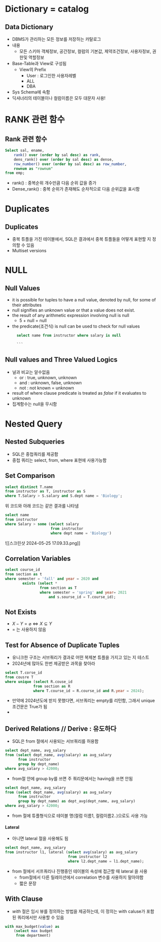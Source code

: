 # Dictionary = catalog
## Data Dictionary
- DBMS가 관리하는 모든 정보를 저장하는 카탈로그
- 내용
	- 모든 스키마 객체정보, 공간정보, 컬럼의 기본값, 제약조건정보, 사용자정보, 권한및 역할정보
- Base-Table과 View로 구성됨
	- View의 Prefix
		- User : 로그인한 사용자레벨
		- ALL
		- DBA
- Sys Schema에 속함
- 딕셔너리의 테이블이나 컬럼이름은 모두 대문자 사용!

# RANK 관련 함수
## Rank 관련 함수

```sql
Select sal, ename,
	rank() over (order by sal desc) as rank,
	dens_rank() over (order by sal desc) as dense,
	row_number() over (order by sal desc) as row_number,
	rownum as "rownum"
from emp;
```

- rank() : 중복순위 개수만큼 다음 순위 값을 증가
- Dense_rank() : 중복 순위가 존재해도 순차적으로 다음 순위값을 표시함

# Duplicates
## Duplicates
- 중복 튜플을 가진 테이블에서, SQL은 결과에서 중복 튜플들을 어떻게 표현할 지 정의할 수 있음
- Multiset versions

# NULL
## Null Values
- it is possible for tuples to have a null value, denoted by null, for some of their attributes
- null signifies an unknown value or that a value does not exist.
- the result of any arithmetic expression involving null is null
	- 5 + null = null
- the predicate(조건식) is null can be used to check for null values
	```SQL
	  select name from instructor where salary is null
	  
	  ```
## Null values and Three Valued Logics
- 널과 비교는 알수없음
	- or : true, unknown, unknown
	- and : unknown, false, unknown
	- not : not known = unknown
- result of where clause predicate is treated as *false* if it evaluates to unknown
- 집계함수는 null을 무시함

# Nested Query
## Nested Subqueries
- SQL은 중첩쿼리를 제공함
- 중첩 쿼리는 select, from, where 표현에 사용가능함

## Set Comparison
```sql
select distinct T.name
from instructor as T, instructor as S
where T.Salary > S.salary and S.dept name = 'Biology';
```

위 코드와 아래 코드는 같은 결과를 나타냄

```sql
select name
from instructor
where Salary > some (select salary
					 from instructor
					 where dept name = 'Biology')
```

![[스크린샷 2024-05-25 17.09.33.png]]

## Correlation Variables
```sql
select course_id
from section as t
where semester = 'fall' and year = 2020 and
		exists (select *
				from section as T
				where semester = 'spring' and year= 2021
					and s.sourse_id = T.course_id);
```

## Not Exists
- $X - Y = \varnothing \Leftrightarrow  X \subseteq Y$
- = 는 사용하지 않음

## Test for Absence of Duplicate Tuples
- 유니크한 구조는 서브쿼리가 결과로 어떤 복제본 튜플을 가지고 있는 지 테스트 
- 2024년에 많아도 한번  제공받은 과목을 찾아라
 ```sql
select T.corse_id
from cousre T
where unique (select R.couse_id
			  from section as R
			  where T.course_id = R.course_id and R.year = 2024);
```
- 만약에 2024년도에 받지 못했다면, 서브쿼리는 empty를 리턴함, 그래서 unique조건문은 True가 됨
-
## Derived Relations // Derive : 유도하다
- SQL은 from 절에서 사용되는 서브쿼리를 허용함
```sql
select dept_name, avg_salary
from (select dept_name, avg(salary) as avg_salary
	  from instructor
	  group by dept_name)
where avg_salary > 42000;
```
- from절 안에 group by를 쓰면 주 쿼리문에서는 having을 쓰면 안됨

```sql
select dept_name, avg_salary
from (select dept_name, avg(salary) as avg_salary
	  from instructor
	  group by dept_name) as dept_avg(dept_name, avg_salary)
where avg_salary > 42000;
```
- from 절에 튜플형식으로 테이블 명(컬럼 이름1, 컬럼이름2..)으로도 사용 가능
#### Lateral
- 아니면 lateral 절을 사용해도 됨
```sql
select dept_name, avg_salary
from instructor l1, lateral (select avg(salary) as avg_salary
							 from instructor l2
							 where l2.dept_name = l1.dept_name);
```
- from 절에서 서프쿼리나 진행중인 테이블의 속성에 접근할 때 lateral 을 사용
	- from절에서 다른 릴레이션에서 correlation 변수를 사용하지 말아야함
	- 짧은 문장

## With Clause
- *with* 절은 임시 뷰를 정의하는 방법을 제공하는데, 이 정의는 with caluse가 포함된 쿼리에서만 사용할 수 있음
```sql
with max_budget(value) as 
	(select max budget
	 from department)

	
```